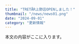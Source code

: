 ```yaml
---
title: "TRETÅR上野店OPENしました！"
thumbnail: "/news/news01.png"
date: "2024-09-01"
category: "更新情報"
---
```


本文の内容がここに入ります。
